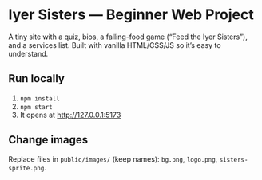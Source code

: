 # Iyer Sisters — Beginner Web Project

A tiny site with a quiz, bios, a falling-food game (“Feed the Iyer Sisters”), and a services list.
Built with vanilla HTML/CSS/JS so it’s easy to understand.

## Run locally
1. `npm install`
2. `npm start`
3. It opens at http://127.0.0.1:5173

## Change images
Replace files in `public/images/` (keep names): `bg.png`, `logo.png`, `sisters-sprite.png`.
